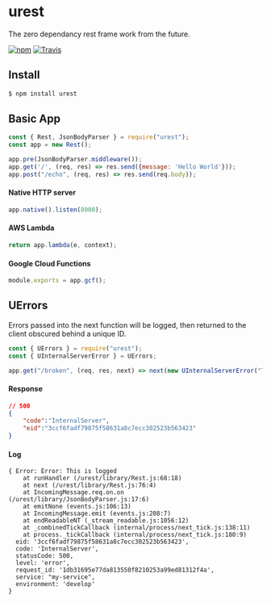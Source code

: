 # urest

The zero dependancy rest frame work from the future.

[![npm](https://img.shields.io/npm/dt/urest.svg?style=for-the-badge)](https://www.npmjs.com/package/urest)
[![Travis](https://img.shields.io/travis/conorturner/urest.svg?style=for-the-badge)](https://travis-ci.org/conorturner/urest)

## Install

```bash
$ npm install urest
```

## Basic App

```javascript
const { Rest, JsonBodyParser } = require("urest");
const app = new Rest();

app.pre(JsonBodyParser.middleware());
app.get('/', (req, res) => res.send({message: 'Hello World'}));
app.post("/echo", (req, res) => res.send(req.body));
```
#### Native HTTP server
```javascript
app.native().listen(8000);
```
#### AWS Lambda
```javascript
return app.lambda(e, context);
```
#### Google Cloud Functions
```javascript
module.exports = app.gcf();
```

## UErrors
Errors passed into the next function will be logged, then returned to the client obscured behind a unique ID.
```javascript
const { UErrors } = require("urest");
const { UInternalServerError } = UErrors;

app.get("/broken", (req, res, next) => next(new UInternalServerError("This is logged")));

```
#### Response
```json
// 500
{
    "code":"InternalServer",
    "eid":"3ccf6fadf79875f58631a8c7ecc302523b563423"
}
```
#### Log
```
{ Error: Error: This is logged
    at runHandler (/urest/library/Rest.js:68:18)
    at next (/urest/library/Rest.js:76:4)
    at IncomingMessage.req.on.on (/urest/library/JsonBodyParser.js:17:6)
    at emitNone (events.js:106:13)
    at IncomingMessage.emit (events.js:208:7)
    at endReadableNT (_stream_readable.js:1056:12)
    at _combinedTickCallback (internal/process/next_tick.js:138:11)
    at process._tickCallback (internal/process/next_tick.js:180:9)
  eid: '3ccf6fadf79875f58631a8c7ecc302523b563423',
  code: 'InternalServer',
  statusCode: 500,
  level: 'error',
  request_id: '1db31695e77da813550f8210253a99ed81312f4a',
  service: "my-service",
  environment: 'develop'
}
```
